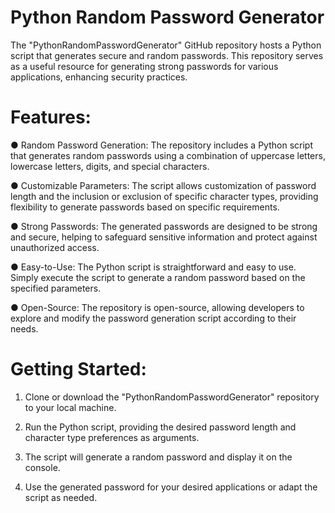 # Python Random Password Generator
The "PythonRandomPasswordGenerator" GitHub repository hosts a Python script that generates secure and random passwords. This repository serves as a useful resource for generating strong passwords for various applications, enhancing security practices.

# Features:
● Random Password Generation: The repository includes a Python script that generates random passwords using a combination of uppercase letters, lowercase letters, digits, and special characters.

● Customizable Parameters: The script allows customization of password length and the inclusion or exclusion of specific character types, providing flexibility to generate passwords based on specific requirements.

● Strong Passwords: The generated passwords are designed to be strong and secure, helping to safeguard sensitive information and protect against unauthorized access.

● Easy-to-Use: The Python script is straightforward and easy to use. Simply execute the script to generate a random password based on the specified parameters.

● Open-Source: The repository is open-source, allowing developers to explore and modify the password generation script according to their needs.

# Getting Started:
1. Clone or download the "PythonRandomPasswordGenerator" repository to your local machine.
 
2. Run the Python script, providing the desired password length and character type preferences as arguments.
 
3. The script will generate a random password and display it on the console.

4. Use the generated password for your desired applications or adapt the script as needed.

